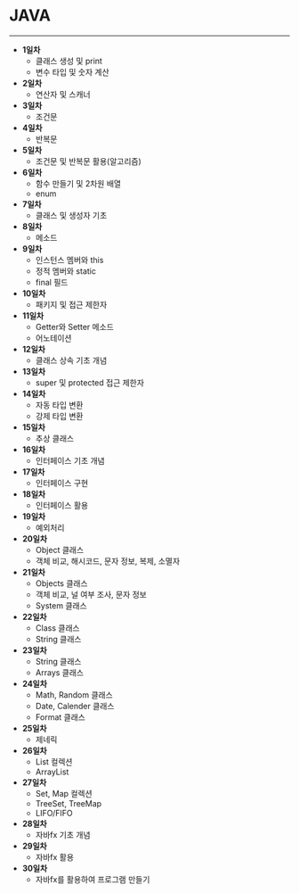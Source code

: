 # JAVA

----

+ **1일차** 
    + 클래스 생성 및 print
    + 변수 타입 및 숫자 계산
+ **2일차**
    + 연산자 및 스캐너
+ **3일차**
    + 조건문
+ **4일차**
    + 반복문
+ **5일차**
    + 조건문 및 반복문 활용(알고리즘)
+ **6일차**
    + 함수 만들기 및 2차원 배열
    + enum
+ **7일차**
    + 클래스 및 생성자 기초
+ **8일차**
    + 메소드
+ **9일차**
    + 인스턴스 멤버와 this
    + 정적 멤버와 static
    + final 필드
+ **10일차**
    + 패키지 및 접근 제한자
+ **11일차**
    + Getter와 Setter 메소드
    + 어노테이션
+ **12일차**
    + 클래스 상속 기초 개념
+ **13일차**
    + super 및 protected 접근 제한자
+ **14일차**
    + 자동 타입 변환
    + 강제 타입 변환
+ **15일차**
    + 추상 클래스
+ **16일차**
    + 인터페이스 기초 개념
+ **17일차**
    + 인터페이스 구현
+ **18일차**
    + 인터페이스 활용
+ **19일차**
    + 예외처리
+ **20일차**
    + Object 클래스
    + 객체 비교, 해시코드, 문자 정보, 복제, 소멸자
+ **21일차**
    + Objects 클래스
    + 객체 비교, 널 여부 조사, 문자 정보
    + System 클래스
+ **22일차**
    + Class 클래스
    + String 클래스
+ **23일차**
    + String 클래스
    + Arrays 클래스
+ **24일차**
    + Math, Random 클래스
    + Date, Calender 클래스
    + Format 클래스
+ **25일차**
    + 제네릭
+ **26일차**
    + List 컬렉션
    + ArrayList
+ **27일차**
    + Set, Map 컬렉션
    + TreeSet, TreeMap
    + LIFO/FIFO
+ **28일차**
    + 자바fx 기초 개념
+ **29일차**
    + 자바fx 활용
+ **30일차**
    + 자바fx를 활용하여 프로그램 만들기

